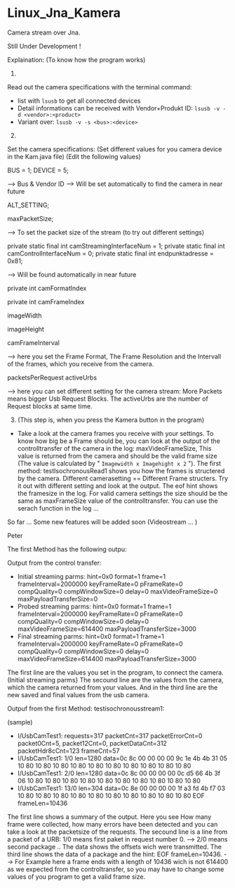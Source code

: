 # Linux_Jna_Kamera
Camera stream over Jna.

Still Under Development !

Explaination: (To know how the program works)


1) 


Read out the camera specifications with the terminal command:
  
- list with `lsusb` to get all connected devices
- Detail informations can be received with Vendor+Produkt ID: `lsusb -v -d <vendor>:<product>`
- Variant over: `lsusb -v -s <bus>:<device>`


2)


Set the camera specifications: (Set different values for you camera device in the Kam.java file) (Edit the following values)

  BUS = 1;
  DEVICE = 5;
  
  --> Bus & Vendor ID --> Will be set automatically to find the camera in near future
 
  ALT_SETTING;
  
  maxPacketSize;
  
  --> To set the packet size of the stream (to try out different settings)
  
  private static final int camStreamingInterfaceNum = 1;
  private static final int camControlInterfaceNum = 0;
  private static final int endpunktadresse = 0x81;
  
   --> Will be found automatically in near future
    

  private int                   camFormatIndex
  
  private int                   camFrameIndex
    
  imageWidth
  
  imageHeight
  
  camFrameInterval
    
  --> here you set the Frame Format, The Frame Resolution and the Intervall of the frames, which you receive from the camera.
  
  packetsPerRequest
  activeUrbs
  
  --> here you can set different setting for the camera stream: More Packets means bigger Usb Request Blocks. The activeUrbs are the number of Request blocks at same time.



3) (This step is, when you press the Kamera button in the program)


- Take a look at the camera frames you receive with your settings. To know how big be a Frame should be, you can look at the output of the controlltransfer of the camera in the log: maxVideoFrameSize, This value is returned from the camera and should be the valid frame size (The value is calculated by " `Imagewidth x Imagehight x 2` ").
  The first method: testIsochronousRead1 shows you how the frames is structered by the camera. Different camerasetting == Different Frame structers. Try it out with different setting and look at the output. The eof hint shows the framesize in the log. For valid camera settings the size should be the same as maxFrameSize value of the controlltransfer. You can use the serach function in the log ...
  
  
So far ...
Some new features will be added soon (Videostream ... )
  
  
Peter

The first Method has the following outpu:

Output from the control transfer:
- Initial streaming parms: hint=0x0 format=1 frame=1 frameInterval=2000000 keyFrameRate=0 pFrameRate=0 compQuality=0 compWindowSize=0 delay=0 maxVideoFrameSize=0 maxPayloadTransferSize=0
- Probed streaming parms: hint=0x0 format=1 frame=1 frameInterval=2000000 keyFrameRate=0 pFrameRate=0 compQuality=0 compWindowSize=0 delay=0 maxVideoFrameSize=614400 maxPayloadTransferSize=3000
- Final streaming parms: hint=0x0 format=1 frame=1 frameInterval=2000000 keyFrameRate=0 pFrameRate=0 compQuality=0 compWindowSize=0 delay=0 maxVideoFrameSize=614400 maxPayloadTransferSize=3000

The first line are the values you set in the program, to connect the camera. (Initial streaming parms}
The secound line are the values from the camera, which the camera returned from your values.
And in the third line are the new saved and final values from the usb camera.

Outpuf from the first Method: testisochronousstream1:

(sample)
- I/UsbCamTest1: requests=317 packetCnt=317 packetErrorCnt=0 packet0Cnt=5, packet12Cnt=0, packetDataCnt=312 packetHdr8cCnt=123 frameCnt=57
- I/UsbCamTest1: 1/0 len=1280 data=0c 8c 00 00 00 00 9c 1e 4b 4b 31 05 10 80 10 80 10 80 10 80 10 80 10 80 10 80 10 80 10 80 10 80
- I/UsbCamTest1: 2/0 len=1280 data=0c 8c 00 00 00 00 0c d5 66 4b 3f 06 10 80 10 80 10 80 10 80 10 80 10 80 10 80 10 80 10 80 10 80
- I/UsbCamTest1: 13/0 len=304 data=0c 8e 00 00 00 00 1f a3 fd 4b f7 03 10 80 10 80 10 80 10 80 10 80 10 80 10 80 10 80 10 80 10 80 EOF frameLen=10436

The first line shows a summary of the output. Here you see How many frame were collected, how many errors have been detected and you can take a look at the packetsize of the requests.
The secound line is a line from a packet of a URB: 1/0 means first paket in request number 0. --> 2/0 means second package .. The data shows the offsets wich were transmitted.
The third line shows the data of a package and the hint: EOF frameLen=10436.  --> For Example here a frame ends with a length of 10436 wich is not 614400 as we expected from the controltransfer, so you may have to change some values of you program to get a valid frame size.

